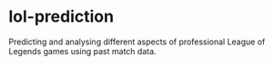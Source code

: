 # lol-prediction
Predicting and analysing different aspects of professional League of Legends games using past match data.
